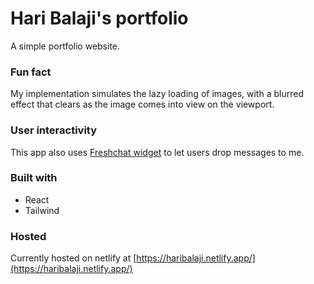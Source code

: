 # Hari Balaji's portfolio

A simple portfolio website.

### Fun fact

My implementation simulates the lazy loading of images, with a blurred effect that clears as the image comes into view on the viewport.

### User interactivity

This app also uses [Freshchat widget](https://www.freshworks.com/live-chat-software-freshchat/) to let users drop messages to me.

### Built with

- React
- Tailwind

### Hosted

Currently hosted on netlify at [https://haribalaji.netlify.app/](https://haribalaji.netlify.app/)
